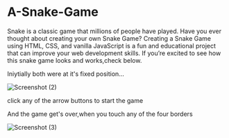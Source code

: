 # A-Snake-Game
Snake is a classic game that millions of people have played. Have you ever thought about creating your own Snake Game? Creating a Snake Game using HTML, CSS, and vanilla JavaScript is a fun and educational project that can improve your web development skills.
If you’re excited to see how this snake game looks and works,check below.


Iniytially both were at it's fixed position...

![Screenshot (2)](https://user-images.githubusercontent.com/109935309/220826363-8d936337-49cd-4c48-9616-28d6fd6b573f.png)

click any of the arrow buttons to start the game

And the game get's over,when you touch any of the four borders

![Screenshot (3)](https://user-images.githubusercontent.com/109935309/220826792-13bc9a08-3e89-44a4-af7d-1164cf229037.png)




